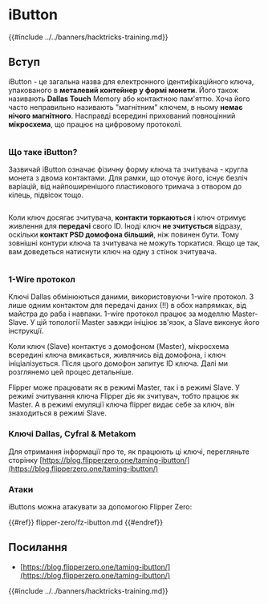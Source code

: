 # iButton

{{#include ../../banners/hacktricks-training.md}}

## Вступ

iButton - це загальна назва для електронного ідентифікаційного ключа, упакованого в **металевий контейнер у формі монети**. Його також називають **Dallas Touch** Memory або контактною пам'яттю. Хоча його часто неправильно називають "магнітним" ключем, в ньому **немає нічого магнітного**. Насправді всередині прихований повноцінний **мікросхема**, що працює на цифровому протоколі.

<figure><img src="../../images/image (915).png" alt=""><figcaption></figcaption></figure>

### Що таке iButton? <a href="#what-is-ibutton" id="what-is-ibutton"></a>

Зазвичай iButton означає фізичну форму ключа та зчитувача - кругла монета з двома контактами. Для рамки, що оточує його, існує безліч варіацій, від найпоширенішого пластикового тримача з отвором до кілець, підвісок тощо.

<figure><img src="../../images/image (1078).png" alt=""><figcaption></figcaption></figure>

Коли ключ досягає зчитувача, **контакти торкаються** і ключ отримує живлення для **передачі** свого ID. Іноді ключ **не зчитується** відразу, оскільки **контакт PSD домофона більший**, ніж повинен бути. Тому зовнішні контури ключа та зчитувача не можуть торкатися. Якщо це так, вам доведеться натиснути ключ на одну з стінок зчитувача.

<figure><img src="../../images/image (290).png" alt=""><figcaption></figcaption></figure>

### **1-Wire протокол** <a href="#id-1-wire-protocol" id="id-1-wire-protocol"></a>

Ключі Dallas обмінюються даними, використовуючи 1-wire протокол. З лише одним контактом для передачі даних (!!) в обох напрямках, від майстра до раба і навпаки. 1-wire протокол працює за моделлю Master-Slave. У цій топології Master завжди ініціює зв'язок, а Slave виконує його інструкції.

Коли ключ (Slave) контактує з домофоном (Master), мікросхема всередині ключа вмикається, живлячись від домофона, і ключ ініціалізується. Після цього домофон запитує ID ключа. Далі ми розглянемо цей процес детальніше.

Flipper може працювати як в режимі Master, так і в режимі Slave. У режимі зчитування ключа Flipper діє як зчитувач, тобто працює як Master. А в режимі емуляції ключа flipper видає себе за ключ, він знаходиться в режимі Slave.

### Ключі Dallas, Cyfral & Metakom

Для отримання інформації про те, як працюють ці ключі, перегляньте сторінку [https://blog.flipperzero.one/taming-ibutton/](https://blog.flipperzero.one/taming-ibutton/)

### Атаки

iButtons можна атакувати за допомогою Flipper Zero:

{{#ref}}
flipper-zero/fz-ibutton.md
{{#endref}}

## Посилання

- [https://blog.flipperzero.one/taming-ibutton/](https://blog.flipperzero.one/taming-ibutton/)

{{#include ../../banners/hacktricks-training.md}}

